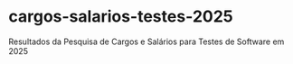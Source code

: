 # cargos-salarios-testes-2025
Resultados da Pesquisa de Cargos e Salários para Testes de Software em 2025

